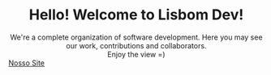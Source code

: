 <div align = "center">
<h1> Hello! Welcome to Lisbom Dev!</h1>
We're a complete organization of software development. Here you may see our work, contributions and collaborators.
<br>
Enjoy the view =)
</div>
<a href="https://lisbom.com.br">Nosso Site</a>

